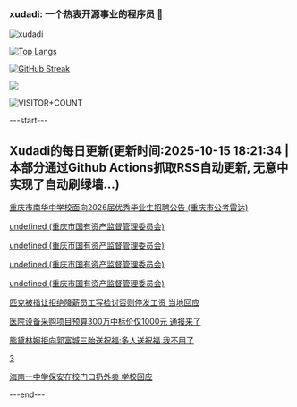 ### xudadi: 一个热衷开源事业的程序员 👋

![xudadi](https://github-readme-stats-git-masterorgs-github-readme-stats-team.vercel.app/api?username=xudadi)

[![Top Langs](https://github-readme-stats.vercel.app/api/top-langs/?username=xudadi)](https://github.com/anuraghazra/github-readme-stats)

[![GitHub Streak](https://streak-stats.demolab.com?user=xudadi&locale=zh_Hans)](https://git.io/streak-stats)

![](https://raw.githubusercontent.com/xudadi/xudadi/main/assets/github-contribution-grid-snake.svg)

![VISITOR+COUNT](https://komarev.com/ghpvc/?username=xudadi&label=VISITOR+COUNT)


---start---

## Xudadi的每日更新(更新时间:2025-10-15 18:21:34 | 本部分通过Github Actions抓取RSS自动更新, 无意中实现了自动刷绿墙...)

[重庆市南华中学校面向2026届优秀毕业生招聘公告 (重庆市公考雷达)](https://www.gongkaoleida.com/article/2650037)

[undefined (重庆市国有资产监督管理委员会)](https://dadilab.github.io/feeds/all.xml)

[undefined (重庆市国有资产监督管理委员会)](https://dadilab.github.io/feeds/all.xml)

[undefined (重庆市国有资产监督管理委员会)](https://dadilab.github.io/feeds/all.xml)

[undefined (重庆市国有资产监督管理委员会)](https://dadilab.github.io/feeds/all.xml)

[匹克被指让拒绝降薪员工写检讨否则停发工资 当地回应](https://m.163.com/news/article/KBTMUUCK051492T3.html)

[医院设备采购项目预算300万中标价仅1000元 通报来了](https://m.163.com/news/article/KBTASJOR05345ARG.html)

[熊黛林婉拒向郭富城三胎送祝福:多人送祝福 我不用了](https://m.163.com/news/article/KBTL3GEF053469LG.html)

[3](https://m.163.com/touch/news/sub/domestic)

[海南一中学保安在校门口扔外卖 学校回应](https://m.163.com/news/article/KBTJ6R2N053469LG.html)

---end---
